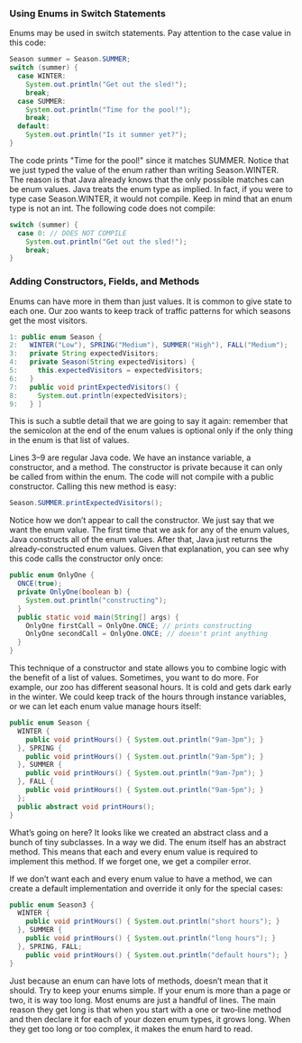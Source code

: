 ### Using Enums in Switch Statements

Enums may be used in switch statements. Pay attention to the case value in this code:

```java
Season summer = Season.SUMMER;
switch (summer) {
  case WINTER:
    System.out.println("Get out the sled!");
    break;
  case SUMMER:
    System.out.println("Time for the pool!");
    break;
  default:
    System.out.println("Is it summer yet?");
}
```

The code prints "Time for the pool!" since it matches SUMMER. Notice that we just typed the value of the enum rather than writing Season.WINTER. The reason is that Java already knows that the only possible matches can be enum values. Java treats the enum type as implied. In fact, if you were to type case Season.WINTER, it would not compile. Keep in mind that an enum type is not an int. The following code does not compile:

```java
switch (summer) {
  case 0: // DOES NOT COMPILE
    System.out.println("Get out the sled!");
    break;
}
```

### Adding Constructors, Fields, and Methods

Enums can have more in them than just values. It is common to give state to each one. Our zoo wants to keep track of traffic patterns for which seasons get the most visitors.

```java
1: public enum Season {
2:   WINTER("Low"), SPRING("Medium"), SUMMER("High"), FALL("Medium");
3:   private String expectedVisitors;
4:   private Season(String expectedVisitors) {
5:     this.expectedVisitors = expectedVisitors;
6:   }
7:   public void printExpectedVisitors() {
8:     System.out.println(expectedVisitors);
9:   } ]
```

This is such a subtle detail that we are going to say it again: remember that the semicolon at the end of the enum values is optional only if the only thing in the enum is that list of values.

Lines 3–9 are regular Java code. We have an instance variable, a constructor, and a method. The constructor is private because it can only be called from within the enum. The code will not compile with a public constructor. Calling this new method is easy:

```java
Season.SUMMER.printExpectedVisitors();
```

Notice how we don’t appear to call the constructor. We just say that we want the enum value. The first time that we ask for any of the enum values, Java constructs all of the enum values. After that, Java just returns the already‐constructed enum values. Given that explanation, you can see why this code calls the constructor only once:

```java
public enum OnlyOne {
  ONCE(true);
  private OnlyOne(boolean b) {
    System.out.println("constructing");
  }
  public static void main(String[] args) {
    OnlyOne firstCall = OnlyOne.ONCE; // prints constructing
    OnlyOne secondCall = OnlyOne.ONCE; // doesn't print anything
  } 
}
```

This technique of a constructor and state allows you to combine logic with the benefit of a list of values. Sometimes, you want to do more. For example, our zoo has different seasonal hours. It is cold and gets dark early in the winter. We could keep track of the hours through instance variables, or we can let each enum value manage hours itself:

```java
public enum Season {
  WINTER {
    public void printHours() { System.out.println("9am-3pm"); }
  }, SPRING {
    public void printHours() { System.out.println("9am-5pm"); }
  }, SUMMER {
    public void printHours() { System.out.println("9am-7pm"); }
  }, FALL {
    public void printHours() { System.out.println("9am-5pm"); }
  };
  public abstract void printHours();
}
```

What’s going on here? It looks like we created an abstract class and a bunch of tiny subclasses. In a way we did. The enum itself has an abstract method. This means that each and every enum value is required to implement this method. If we forget one, we get a compiler error.

If we don’t want each and every enum value to have a method, we can create a default implementation and override it only for the special cases:

```java
public enum Season3 {
  WINTER {
    public void printHours() { System.out.println("short hours"); }
  }, SUMMER {
    public void printHours() { System.out.println("long hours"); }
  }, SPRING, FALL;
    public void printHours() { System.out.println("default hours"); }
}
```

Just because an enum can have lots of methods, doesn’t mean that it should. Try to keep your enums simple. If your enum is more than a page or two, it is way too long. Most enums are just a handful of lines. The main reason they get long is that when you start with a one or two‐line method and then declare it for each of your dozen enum types, it grows long. When they get too long or too complex, it makes the enum hard to read.